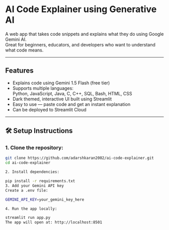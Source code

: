 # AI Code Explainer using Generative AI

A web app that takes code snippets and explains what they do using Google Gemini AI.  
Great for beginners, educators, and developers who want to understand what code means.

---

## Features

- Explains code using Gemini 1.5 Flash (free tier)
- Supports multiple languages:  
  Python, JavaScript, Java, C, C++, SQL, Bash, HTML, CSS
- Dark themed, interactive UI built using Streamlit
- Easy to use — paste code and get an instant explanation
- Can be deployed to Streamlit Cloud

---

## 🛠️ Setup Instructions

### 1. Clone the repository:
```bash
git clone https://github.com/adarshkaran2002/ai-code-explainer.git
cd ai-code-explainer

2. Install dependencies:

pip install -r requirements.txt
3. Add your Gemini API key
Create a .env file:

GEMINI_API_KEY=your_gemini_key_here

4. Run the app locally:

streamlit run app.py
The app will open at: http://localhost:8501
